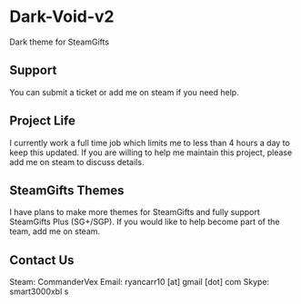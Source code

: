 Dark-Void-v2
============

Dark theme for SteamGifts

## Support
You can submit a ticket or add me on steam if you need help.

## Project Life
I currently work a full time job which limits me to less than 4 hours a day to keep this updated. If you are willing to help me maintain this project, please add me on steam to discuss details.

## SteamGifts Themes
I have plans to make more themes for SteamGifts and fully support SteamGifts Plus (SG+/SGP). If you would like to help become part of the team, add me on steam.

## Contact Us
Steam: CommanderVex
Email: ryancarr10 [at] gmail [dot] com
Skype: smart3000xbl
s